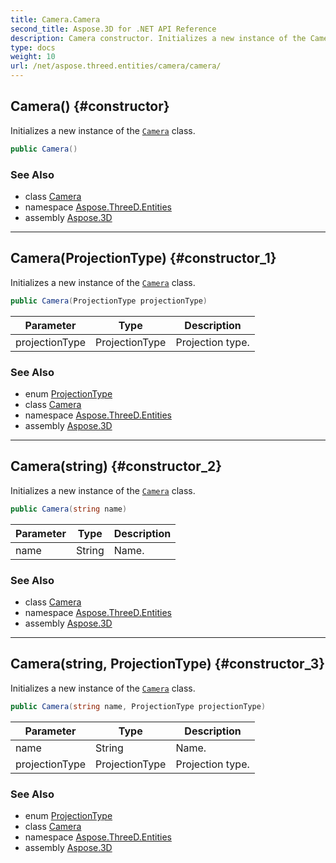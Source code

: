 ```yaml
---
title: Camera.Camera
second_title: Aspose.3D for .NET API Reference
description: Camera constructor. Initializes a new instance of the Camera class
type: docs
weight: 10
url: /net/aspose.threed.entities/camera/camera/
---
```

## Camera() {#constructor}

Initializes a new instance of the [`Camera`](../) class.

```csharp
public Camera()
```

### See Also

* class [Camera](../)
* namespace [Aspose.ThreeD.Entities](../../../aspose.threed.entities/)
* assembly [Aspose.3D](../../../)

---

## Camera(ProjectionType) {#constructor_1}

Initializes a new instance of the [`Camera`](../) class.

```csharp
public Camera(ProjectionType projectionType)
```

| Parameter | Type | Description |
| --- | --- | --- |
| projectionType | ProjectionType | Projection type. |

### See Also

* enum [ProjectionType](../../projectiontype/)
* class [Camera](../)
* namespace [Aspose.ThreeD.Entities](../../../aspose.threed.entities/)
* assembly [Aspose.3D](../../../)

---

## Camera(string) {#constructor_2}

Initializes a new instance of the [`Camera`](../) class.

```csharp
public Camera(string name)
```

| Parameter | Type | Description |
| --- | --- | --- |
| name | String | Name. |

### See Also

* class [Camera](../)
* namespace [Aspose.ThreeD.Entities](../../../aspose.threed.entities/)
* assembly [Aspose.3D](../../../)

---

## Camera(string, ProjectionType) {#constructor_3}

Initializes a new instance of the [`Camera`](../) class.

```csharp
public Camera(string name, ProjectionType projectionType)
```

| Parameter | Type | Description |
| --- | --- | --- |
| name | String | Name. |
| projectionType | ProjectionType | Projection type. |

### See Also

* enum [ProjectionType](../../projectiontype/)
* class [Camera](../)
* namespace [Aspose.ThreeD.Entities](../../../aspose.threed.entities/)
* assembly [Aspose.3D](../../../)



